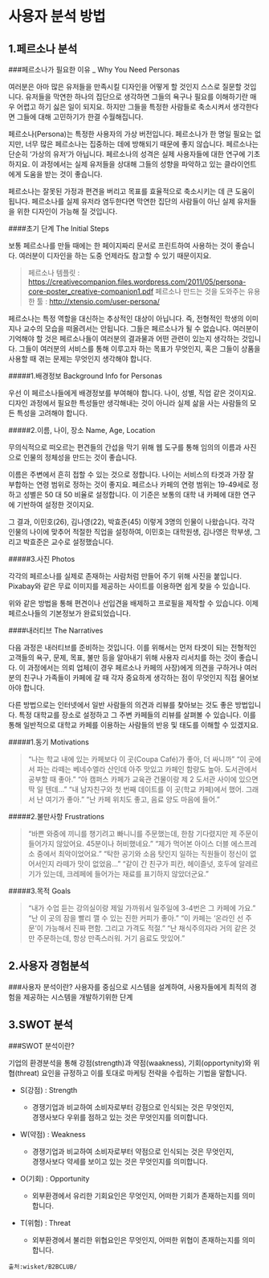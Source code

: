 # 사용자 분석 방법

## 1.페르소나 분석

###페르소나가 필요한 이유 _ Why You Need Personas

여러분은 아마 많은 유저들을 만족시킬 디자인을 어떻게 할 것인지 스스로 질문할 것입니다. 유저들을 막연한 하나의 집단으로 생각하면 그들의 욕구나 필요를 이해하기란 매우 어렵고 하기 싫은 일이 되지요. 하지만 그들을 특정한 사람들로 축소시켜서 생각한다면 그들에 대해 고민하기가 한결 수월해집니다.

페르소나(Persona)는 특정한 사용자의 가상 버전입니다. 페르소나가 한 명일 필요는 없지만, 너무 많은 페르소나는 집중하는 데에 방해되기 때문에 좋지 않습니다. 페르소나는 단순히 ‘가상의 유저’가 아닙니다. 페르소나의 성격은 실제 사용자들에 대한 연구에 기초하지요.  이 과정에서는 실제 유저들을 상대해 그들의 성향을 파악하고 있는 클라이언트에게 도움을 받는 것이 좋습니다.

페르소나는 잘못된 가정과 편견을 버리고 목표를 효율적으로 축소시키는 데 큰 도움이 됩니다. 페르소나를 실제 유저라 염두한다면 막연한 집단의 사람들이 아닌 실제 유저들을 위한 디자인이 가능해 질 것입니다.

####초기 단계
The Initial Steps

보통 페르소나를 만들 때에는 한 페이지짜리 문서로 프린트하여 사용하는 것이 좋습니다. 여러분이 디자인을 하는 도중 언제라도 참고할 수 있기 때문이지요.

>페르소나 템플릿
>: <https://creativecompanion.files.wordpress.com/2011/05/persona-core-poster_creative-companion1.pdf>
>페르소나 만드는 것을 도와주는 유용한 툴 
>: <http://xtensio.com/user-persona/>


페르소나는 특정 역할을 대신하는 추상적인 대상이 아닙니다. 즉, 전형적인 학생의 이미지나 교수의 모습을 떠올려서는 안됩니다. 그들은 페르소나가 될 수 없습니다. 여러분이 기억해야 할 것은 페르소나들이 여러분의 결과물과 어떤 관련이 있는지 생각하는 것입니다. 그들이 여러분의 서비스를 통해 이루고자 하는 목표가 무엇인지, 혹은 그들이 상품을 사용할 때 겪는 문제는 무엇인지 생각해야 합니다.

#####1.배경정보
Background Info for Personas

우선 이 페르소나들에게 배경정보를 부여해야 합니다. 나이, 성별, 직업 같은 것이지요. 디자인 과정에서 필요한 특성들만 생각해내는 것이 아니라 실제 삶을 사는 사람들의 모든 특성을 고려해야 합니다.

#####2.이름, 나이, 장소
Name, Age, Location

무의식적으로 떠오르는 편견들의 간섭을 막기 위해 웹 도구를 통해 임의의 이름과 사진으로 인물의 정체성을 만드는 것이 좋습니다.

이름은 주변에서 흔히 접할 수 있는 것으로 정합니다. 나이는 서비스의 타겟과 가장 잘 부합하는 연령 범위로 정하는 것이 좋지요. 페르소나 카페의 연령 범위는 19-49세로 정하고 성별은 50 대 50 비율로 설정합니다. 이 기준은 보통의 대학 내 카페에 대한 연구에 기반하여 설정한 것이지요.

그 결과, 이민호(26), 김나영(22), 박효준(45) 이렇게 3명의 인물이 나왔습니다. 각각 인물의 나이에 맞추어 적절한 직업을 설정하여, 이민호는 대학원생, 김나영은 학부생, 그리고 박효준은 교수로 설정했습니다.

#####3.사진
Photos

각각의 페르소나를 실제로 존재하는 사람처럼 만들어 주기 위해 사진을 붙입니다. Pixabay와 같은 무료 이미지를 제공하는 사이트를 이용하면 쉽게 찾을 수 있습니다.

위와 같은 방법을 통해 편견이나 선입견을 배제하고 프로필을 제작할 수 있습니다. 이제 페르소나들의 기본정보가 완료되었습니다.

 

 

####내러티브
The Narratives

다음 과정은 내러티브를 준비하는 것입니다. 이를 위해서는 먼저 타겟이 되는 전형적인 고객들의 욕구, 문제, 목표, 불만 등을 알아내기 위해 사용자 리서치를 하는 것이 좋습니다. 이 과정에서는 의뢰 업체(이 경우 페르소나 카페의 사장)에게 의견을 구하거나 여러분의 친구나 가족들이 카페에 갈 때 각자 중요하게 생각하는 점이 무엇인지 직접 물어보아야 합니다.

다른 방법으로는 인터넷에서 일반 사람들의 의견과 리뷰를 찾아보는 것도 좋은 방법입니다. 특정 대학교를 장소로 설정하고 그 주변 카페들의 리뷰를 살펴볼 수 있습니다. 이를 통해 일반적으로 대학교 카페를 이용하는 사람들의 반응 및 태도를 이해할 수 있겠지요.

#####1.동기
 Motivations

> “나는 학교 내에 있는 카페보다 이 곳(Coupa Café)가 좋아, 더 싸니까”
> “이 곳에서 파는 라떼는 베네수엘라 산인데 아주 맛있고 카페인 함량도 높아. 도서관에서 공부할 때 좋아.”
> “아 캠퍼스 카페가 교육관 건물이랑 제 2 도서관 사이에 있으면 딱 일 텐데…”
> “내 남자친구와 첫 번째 데이트를 이 곳(학교 카페)에서 했어. 그래서 난 여기가 좋아.”
> “난 카페 위치도 좋고, 음료 양도 마음에 들어.”

#####2.불만사항
Frustrations

>“바쁜 와중에 끼니를 챙기려고 빠니니를 주문했는데, 한참 기다렸지만 제 주문이 들어가지 않았어요. 45분이나 허비했네요.”
>“제가 먹어본 아이스 더블 에스프레소 중에서 최악이었어요.”
>“탁한 공기와 소음 탓인지 일하는 직원들이 정신이 없어서인지 라떼가 맛이 없었음…”
>“같이 간 친구가 피칸, 헤이즐넛, 호두에 알레르기가 있는데, 크레페에 들어가는 재료를 표기하지 않았더군요.”

#####3.목적
Goals

>“내가 수업 듣는 강의실이랑 제일 가까워서 일주일에 3-4번은 그 카페에 가요.”
>“난 이 곳의 잠을 빨리 깰 수 있는 진한 커피가 좋아.”
>“이 카페는 ‘온라인 선 주문’이 가능해서 진짜 편함.  그리고 가격도 적절.”
>“난 채식주의자라 거의 같은 것만 주문하는데, 항상 만족스러워. 거기 음료도 맛있어.”

## 2.사용자 경험분석

###사용자 분석이란?
사용자를 중심으로 시스템을 설계하여, 사용자들에게 최적의 경험을 제공하는 시스템을 개발하기위한 단계

## 3.SWOT 분석

###SWOT 분석이란?

기업의 환경분석을 통해 강점(strength)과 약점(waakness), 기회(opportynity)와 위협(threat) 요인을 규정하고 이를 토대로 마케팅 전략을 수립하는 기법을 말합니다.

  - S(강점) : Strength
     - 경쟁기업과 비교하여 소비자로부터 강점으로 인식되는 것은 무엇인지, <br> 경쟁사보다 우위를 점하고 있는 것은 무엇인지를 의미합니다.

  - W(약점) : Weakness
     - 경쟁기업과 비교하여 소비자로부터 약점으로 인식되는 것은 무엇인지, <br> 경쟁사보다 약세를 보이고 있는 것은 무엇인지를 의미합니다.

  - O(기회) : Opportunity
     - 외부환경에서 유리한 기회요인은 무엇인지, 어떠한 기회가 존재하는지를 의미합니다.

  - T(위험) : Threat
     - 외부환경에서 불리한 위협요인은 무엇인지, 어떠한 위협이 존재하는지를 의미합니다.



`출처:wisket/B2BCLUB/`


